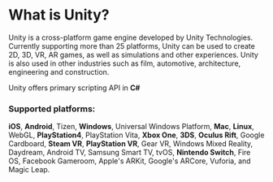# What is Unity?

Unity is a cross-platform game engine developed by Unity Technologies. Currently supporting more than 25 platforms, Unity can be used to create 2D, 3D, VR, AR games, as well as simulations and other experiences. Unity is also used in other industries such as film, automotive, architecture, engineering and construction.

Unity offers primary scripting API in **C#**

### Supported platforms:
**iOS**, **Android**, Tizen, **Windows**, Universal Windows Platform, **Mac**, **Linux**, WebGL, **PlayStation4**, PlayStation Vita, **Xbox One**, **3DS**, **Oculus Rift**, Google Cardboard, **Steam VR**, **PlayStation VR**, Gear VR, Windows Mixed Reality, Daydream, Android TV, Samsung Smart TV, tvOS, **Nintendo Switch**, Fire OS, Facebook Gameroom, Apple's ARKit, Google's ARCore, Vuforia, and Magic Leap. 






